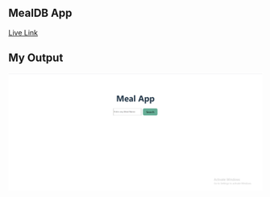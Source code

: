 ## MealDB App

[Live Link](https://meal-react-app3.netlify.app/)

## My Output

![MealDB App](./meal.png)